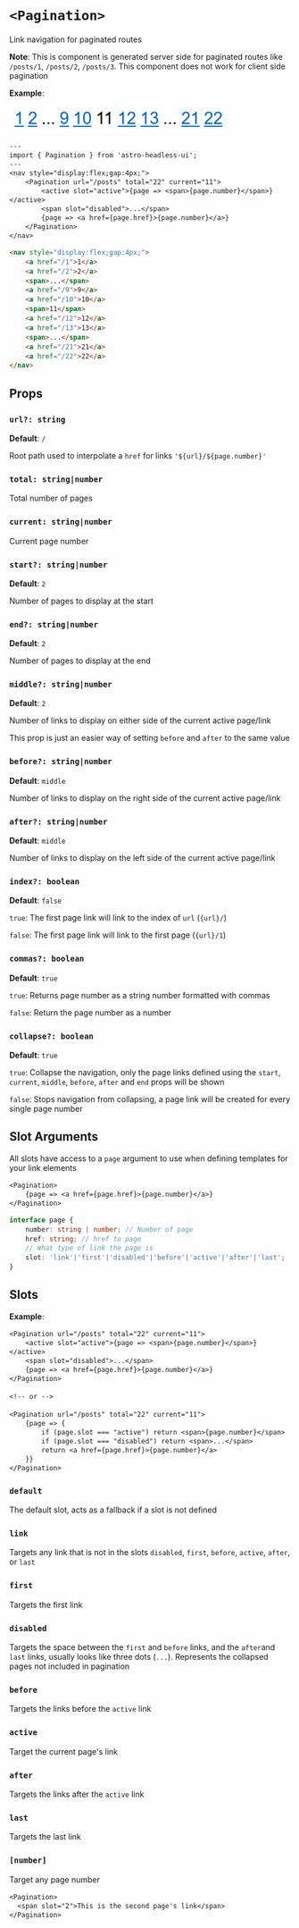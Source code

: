 # `<Pagination>`

Link navigation for paginated routes

**Note**: This is component is generated server side for paginated routes like `/posts/1`, `/posts/2`, `/posts/3`. This component does not work for client side pagination

**Example**:

![pagination example](https://raw.githubusercontent.com/BryceRussell/astro-headless-ui/master/examples/pagination/example-2.PNG)

```tsx
---
import { Pagination } from 'astro-headless-ui';
---
<nav style="display:flex;gap:4px;">
    <Pagination url="/posts" total="22" current="11">
        <active slot="active">{page => <span>{page.number}</span>}</active>
        <span slot="disabled">...</span>
        {page => <a href={page.href}>{page.number}</a>}
    </Pagination>
</nav>
```

```html
<nav style="display:flex;gap:4px;">
    <a href="/1">1</a>
    <a href="/2">2</a>
    <span>...</span>
    <a href="/9">9</a>
    <a href="/10">10</a>
    <span>11</span>
    <a href="/12">12</a>
    <a href="/13">13</a>
    <span>...</span>
    <a href="/21">21</a>
    <a href="/22">22</a>
</nav>
```


## Props

### `url?: string`

**Default**: `/`

Root path used to interpolate a `href` for links `'${url}/${page.number}'`

### `total: string|number`

Total number of pages

### `current: string|number`

Current page number

### `start?: string|number`

**Default**: `2`

Number of pages to display at the start

### `end?: string|number`

**Default**: `2`

Number of pages to display at the end

### `middle?: string|number`

**Default**: `2`

Number of links to display on either side of the current active page/link

This prop is just an easier way of setting `before` and `after` to the same value

### `before?: string|number`

**Default**: `middle`

Number of links to display on the right side of the current active page/link

### `after?: string|number`

**Default**: `middle`

Number of links to display on the left side of the current active page/link

### `index?: boolean`

**Default**: `false`

`true`: The first page link will link to the index of `url` (`{url}/`) 

`false`: The first page link will link to the first page (`{url}/1`)

### `commas?: boolean`

**Default**: `true`

`true`: Returns page number as a string number formatted with commas

`false`: Return the page number as a number

### `collapse?: boolean`

**Default**: `true`

`true`: Collapse the navigation, only the page links defined using the `start`, `current`, `middle`, `before`, `after` and `end` props will be shown

`false`: Stops navigation from collapsing, a page link will be created for every single page number

## Slot Arguments

All slots have access to a `page` argument to use when defining templates for your link elements

```tsx
<Pagination>
    {page => <a href={page.href}>{page.number}</a>}
</Pagination>
```

```ts
interface page {
    number: string | number; // Number of page
    href: string; // href to page
    // What type of link the page is
    slot: 'link'|'first'|'disabled'|'before'|'active'|'after'|'last';
}
```

## Slots

**Example**:

```tsx
<Pagination url="/posts" total="22" current="11">
    <active slot="active">{page => <span>{page.number}</span>}</active>
    <span slot="disabled">...</span>
    {page => <a href={page.href}>{page.number}</a>}
</Pagination>

<!-- or -->

<Pagination url="/posts" total="22" current="11">
    {page => {
        if (page.slot === "active") return <span>{page.number}</span>
        if (page.slot === "disabled") return <span>...</span>
        return <a href={page.href}>{page.number}</a>
    }}
</Pagination>
```

### `default`

The default slot, acts as a fallback if a slot is not defined

### `link`

Targets any link that is not in the slots `disabled`, `first`, `before`, `active`, `after`, or `last`

### `first`

Targets the first link

### `disabled`

Targets the space between the `first` and `before` links, and the `after`and `last` links, usually looks like three dots (`...`). Represents the collapsed pages not included in pagination

### `before`

Targets the links before the `active` link

### `active`

Target the current page's link

### `after`

Targets the links after the `active` link

### `last`

Targets the last link

### `[number]`

Target any page number

```tsx
<Pagination>
  <span slot="2">This is the second page's link</span>
</Pagination>
```